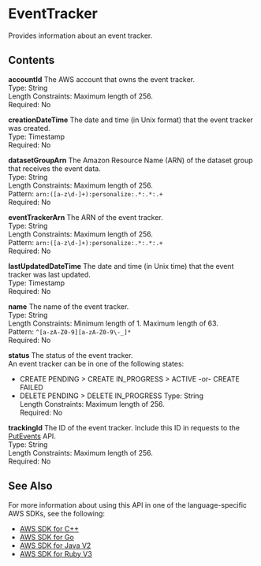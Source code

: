 # EventTracker<a name="API_EventTracker"></a>

Provides information about an event tracker\.

## Contents<a name="API_EventTracker_Contents"></a>

 **accountId**   <a name="personalize-Type-EventTracker-accountId"></a>
The AWS account that owns the event tracker\.  
Type: String  
Length Constraints: Maximum length of 256\.  
Required: No

 **creationDateTime**   <a name="personalize-Type-EventTracker-creationDateTime"></a>
The date and time \(in Unix format\) that the event tracker was created\.  
Type: Timestamp  
Required: No

 **datasetGroupArn**   <a name="personalize-Type-EventTracker-datasetGroupArn"></a>
The Amazon Resource Name \(ARN\) of the dataset group that receives the event data\.  
Type: String  
Length Constraints: Maximum length of 256\.  
Pattern: `arn:([a-z\d-]+):personalize:.*:.*:.+`   
Required: No

 **eventTrackerArn**   <a name="personalize-Type-EventTracker-eventTrackerArn"></a>
The ARN of the event tracker\.  
Type: String  
Length Constraints: Maximum length of 256\.  
Pattern: `arn:([a-z\d-]+):personalize:.*:.*:.+`   
Required: No

 **lastUpdatedDateTime**   <a name="personalize-Type-EventTracker-lastUpdatedDateTime"></a>
The date and time \(in Unix time\) that the event tracker was last updated\.  
Type: Timestamp  
Required: No

 **name**   <a name="personalize-Type-EventTracker-name"></a>
The name of the event tracker\.  
Type: String  
Length Constraints: Minimum length of 1\. Maximum length of 63\.  
Pattern: `^[a-zA-Z0-9][a-zA-Z0-9\-_]*`   
Required: No

 **status**   <a name="personalize-Type-EventTracker-status"></a>
The status of the event tracker\.  
An event tracker can be in one of the following states:  
+ CREATE PENDING > CREATE IN\_PROGRESS > ACTIVE \-or\- CREATE FAILED
+ DELETE PENDING > DELETE IN\_PROGRESS
Type: String  
Length Constraints: Maximum length of 256\.  
Required: No

 **trackingId**   <a name="personalize-Type-EventTracker-trackingId"></a>
The ID of the event tracker\. Include this ID in requests to the [PutEvents](https://docs.aws.amazon.com/personalize/latest/dg/API_UBS_PutEvents.html) API\.  
Type: String  
Length Constraints: Maximum length of 256\.  
Required: No

## See Also<a name="API_EventTracker_SeeAlso"></a>

For more information about using this API in one of the language\-specific AWS SDKs, see the following:
+  [ AWS SDK for C\+\+](https://docs.aws.amazon.com/goto/SdkForCpp/personalize-2018-05-22/EventTracker) 
+  [ AWS SDK for Go](https://docs.aws.amazon.com/goto/SdkForGoV1/personalize-2018-05-22/EventTracker) 
+  [ AWS SDK for Java V2](https://docs.aws.amazon.com/goto/SdkForJavaV2/personalize-2018-05-22/EventTracker) 
+  [ AWS SDK for Ruby V3](https://docs.aws.amazon.com/goto/SdkForRubyV3/personalize-2018-05-22/EventTracker) 